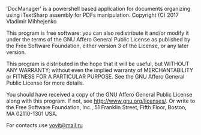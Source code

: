 'DocManager' is a powershell based application for documents organizing
using iTextSharp assembly for PDFs manipulation.
Copyright (C) 2017  Vladimir Mihhejenko

This program is free software: you can also redistribute it and/or 
modify it under the terms of the GNU Affero General Public License 
as published by the Free Software Foundation, either version 3 of the 
License, or any later version.

This program is distributed in the hope that it will be useful,
but WITHOUT ANY WARRANTY; without even the implied warranty of
MERCHANTABILITY or FITNESS FOR A PARTICULAR PURPOSE.  See the
GNU Affero General Public License for more details.

You should have received a copy of the GNU Affero General Public License 
along with this program.  If not, see <http://www.gnu.org/licenses/>. Or
write to the Free Software Foundation, Inc., 51 Franklin Street, 
Fifth Floor, Boston, MA 02110-1301 USA.

For contacts use vovit@mail.ru
